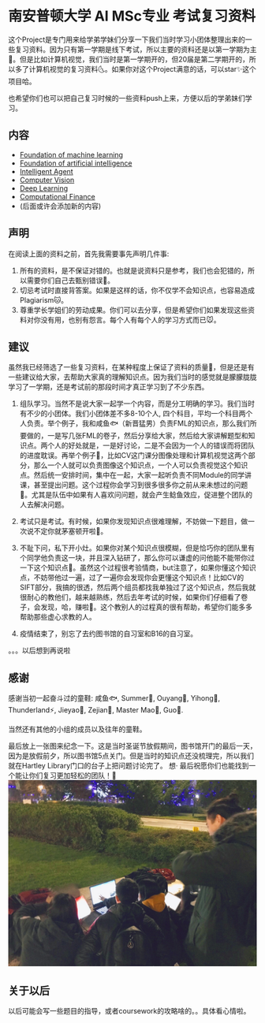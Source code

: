 # 南安普顿大学 AI MSc专业 考试复习资料
这个Project是专门用来给学弟学妹们分享一下我们当时学习小团体整理出来的一些复习资料。因为只有第一学期是线下考试，所以主要的资料还是以第一学期为主🌚。但是比如计算机视觉，我们当时是第一学期开的，但20届是第二学期开的，所以多了计算机视觉的复习资料🌜。如果你对这个Project满意的话，可以star✨这个项目哈。

也希望你们也可以把自己复习时候的一些资料push上来，方便以后的学弟妹们学习。

## 内容
* [Foundation of machine learning](https://github.com/RobinLuoNanjing/AI_Southampton_Exam_Guide/tree/main/FML)
* [Foundation of artificial intelligence](https://github.com/RobinLuoNanjing/AI_Southampton_Exam_Guide/tree/main/FAI)
* [Intelligent Agent](https://github.com/RobinLuoNanjing/AI_Southampton_Exam_Guide/tree/main/IA)
* [Computer Vision](https://github.com/RobinLuoNanjing/AI_Southampton_Exam_Guide/tree/main/CV)
* [Deep Learning](https://github.com/RobinLuoNanjing/AI_Southampton_Exam_Guide/tree/main/DL)
* [Computational Finance](https://github.com/RobinLuoNanjing/AI_Southampton_Exam_Guide/tree/main/CF)
* (后面或许会添加新的内容)

## 声明
在阅读上面的资料之前，首先我需要事先声明几件事:
1. 所有的资料，是不保证对错的。也就是说资料只是参考，我们也会犯错的，所以需要你们自己去甄别错误🐶。
2. 切忌考试时直接背答案。如果是这样的话，你不仅学不会知识点，也容易造成 Plagiarism🐱。
3. 尊重学长学姐们的劳动成果。你们可以去分享，但是希望你们如果发现这些资料对你没有用，也别有怨言。每个人有每个人的学习方式而已🐭。

## 建议
虽然我已经筛选了一些复习资料，在某种程度上保证了资料的质量🌚，但是还是有一些建议给大家，去帮助大家真的理解知识点。因为我们当时的感觉就是朦朦胧胧学习了一学期，还是考试前的那段时间才真正学习到了不少东西。
1. 组队学习。当然不是说大家一起学一个内容，而是分工明确的学习。我们当时有不少的小团体。我们小团体差不多8-10个人, 四个科目，平均一个科目两个人负责。举个例子，我和咸鱼🐟（新晋猛男）负责FML的知识点，那么我们所要做的，一是写几张FML的卷子，然后分享给大家，然后给大家讲解题型和知识点。两个人的好处就是，一是好讨论，二是不会因为一个人的错误而将团队的进度耽误。再举个例子🌰，比如CV这门课分图像处理和计算机视觉这两个部分，那么一个人就可以负责图像这个知识点，一个人可以负责视觉这个知识点。然后统一安排时间，集中在一起，大家一起听负责不同Module的同学讲课，甚至提出问题。这个过程你会学习到很多很多你之前从来未想过的问题🌝。尤其是队伍中如果有人喜欢问问题，就会产生鲶鱼效应，促进整个团队的人去解决问题。

2. 考试只是考试。有时候，如果你发现知识点很难理解，不妨做一下题目，做一次说不定你就茅塞顿开啦🌝。

3. 不耻下问，私下开小灶。如果你对某个知识点很模糊，但是恰巧你的团队里有个同学他负责这一块，并且深入钻研了，那么你可以谦虚的问他能不能带你过一下这个知识点🌝。虽然这个过程很考验情商，but注意了，如果你懂这个知识点，不妨带他过一遍，过了一遍你会发现你会更懂这个知识点！比如CV的SIFT部分，我搞的很透，然后两个组员都找我单独过了这个知识点，然后我就很耐心的教他们，越来越熟练，然后去年考试的时候，如果你们仔细看了卷子，会发现，哈，赚啦🤣。这个教别人的过程真的很有帮助，希望你们能多多帮助那些虚心求教的人。

4. 疫情结束了，别忘了去约图书馆的自习室和B16的自习室。


。。。以后想到再说啦


## 感谢
感谢当初一起奋斗过的童鞋:
咸鱼🐟, Summer🍉, Ouyang🐛, Yihong🙉, Thunderland⚡️, Jieyao🐷, Zejian🐶, Master Mao🎅, Guo🗿.

当然还有其他的小组的成员以及往年的童鞋。


最后放上一张图来纪念一下。这是当时圣诞节放假期间，图书馆开门的最后一天，因为是放假前夕，所以图书馆5点关门。但是当时的知识点还没梳理完，所以我们就在Hartley Library门口的台子上把问题讨论完了。
想·
最后祝愿你们也能找到一个能让你们复习更加轻松的团队！🌝
![Team](https://github.com/RobinLuoNanjing/AI_Southampton_Exam_Guide/blob/main/img/team.jpg)


## 关于以后
以后可能会写一些题目的指导，或者coursework的攻略啥的。。具体看心情啦。


